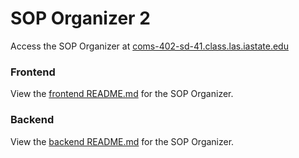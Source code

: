 # SOP Organizer 2

Access the SOP Organizer at [coms-402-sd-41.class.las.iastate.edu](http://coms-402-sd-41.class.las.iastate.edu)


### Frontend
View the [frontend README.md](/frontend/README.md) for the SOP Organizer.

### Backend
View the [backend README.md](/backend/README.md) for the SOP Organizer.

